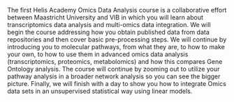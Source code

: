 The first Helis Academy Omics Data Analysis course is a collaborative effort between Maastricht University 
and VIB in which you will learn about transcriptomics data analysis and multi-omics data integration. 
We will begin the course addressing how you obtain published data from data repositories and then cover 
basic pre-processing steps. We will continue by introducing you to molecular pathways, from what they are, 
to how to make your own, to how to use them in advanced omics data analysis (transcriptomics, proteomics, 
metabolomics) and how this compares Gene Ontology analysis. The course will continue by zooming out to utilize 
your pathway analysis in a broader network analysis so you can see the bigger picture. Finally, we will finish 
with a day to show you how to integrate Omics data sets in an unsupervised statistical way using linear models.
